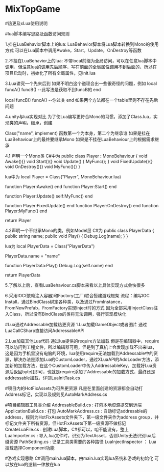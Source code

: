 # MixTopGame

#热更及xLua使用说明

#lua脚本编写思路及函数访问规则

1.挂在LuaBehavior脚本上的lua:
LuaBehavior脚本将Lua脚本转换到Mono的使用方式
可以在Lua脚本中调用Awake，Start，Update，OnDestroy等函数

2.不挂在LuaBehavior上的lua:
不带local前缀为全局访问，可以在任意lua脚本中调用，但注意lua的调用先后顺序，写在前面的全局属性调用不到后面的，所以在项目启动时，初始化了所有全局属性，见init.lua

3.Lua讲究一个先来后到
如果不明白这个道理会出一些很奇怪的问题，例如
local funcA() 
    funcB() --此写法是获取不到funcB的
end

local funcB() 
    funcA()  --你过关
end
如果两个方法都在一个table里则不存在先后问题

4.unity与lua实现对比
为了使Lua编写更符合Mono的习惯，添加了Class.lua，实现类的声明，继承，创建

Class("name", implement)
函数第一个为本身，第二个为继承谁
如果是挂在LuaBehaviour上的最终要继承Mono
如果是不挂在LuaBehaviour上的根据需求继承

4.1 声明一个Mono类
C#中为
public class Player : MonoBehaviour
{
    void Awake(){}
    void Start(){}
    void Update()
    {
        MyFunc();
    }
    void FixedUpdate(){}
    void OnDestroy(){}
    void MyFunc(){}
}

lua中为
local Player = Class("Player", MonoBehaviour.lua)

function Player:Awake() end
function Player:Start() end

function Player:Update()
    self:MyFunc()
end

function Player:FixedUpdate() end
function Player:OnDestroy() end
function Player:MyFunc() end

return Player

4.2声明一个不继承Mono的类，例如Model层
C#为
public class PlayerData
{
    public string name;
    public void Play()
    {
        Debug.Log(name);
    }
}

lua为
local PlayerData = Class("PlayerData")

PlayerData.name = "name"

function PlayerData:Play()
    Debug.Log(self.name)
end

return PlayerData

5.了解以上后，查看LuaBehaviour.cs脚本来看以上具体实现方式会快很多

6.采用IOC(依赖注入容器)和Factory(工厂)联合搭建游戏框架
流程：编写IOC Install，通过BindClass绑定各种类，以及通过FromInstance，FromNewPrefab，FromFactory实现Inject时的方式
因为全部采用InjectClass注入Class，所以没有BindClass的类将无法调用，强行实现模块化


#Lua通过Addressable加载热更资源
1.Lua加载GameObject或者图片
通过LuaCallCSharp直接访问AddressableAPI

2.Lua加载其他Lua代码
通过lua提供的require方法加载
但是在编辑器中，require可以访问到工程文件，所以编辑器可用，但是到了真机上会发现加载不出来lua，这是因为手机里没有电脑的环境，lua使用require无法加载到Addressable中的资源，解决办法是添加Lua的CustomLoader，通过XLuaAPI的AddLoader方法，添加新的加载方法，在这个CustomLoader中传入AddressableKey，加载好Lua资源后返回byte[]即可，也就是require添加了Addressable的加载方式，最终还是addressable加载，详见LuaInitTask.cs


#项目内的HotFixAssets为可热更资源
凡是在里面创建的资源都会自动打Address标记，实现以及规则见AutoMarkAddress.cs

#项目编辑器工具类介绍
AddresableBuild.cs : 打包本地资源提交到远端
ApplicationBuild.cs : 打包
AutoMarkAddress.cs : 自动标记addresable的address，规则为HotFixAssets文件夹下，第一级文件夹作为address group，并标记文件夹下所有资源，但HotFixAssets下第一级资源不做标记
CreateLuaFile.cs : 创建Lua脚本，C#都可以，咱不能没有，整上
LuaImporter.cs : 导入.lua文件时，识别为TextAsset，否则Unity无法识别lua后缀资源
PathSetting.cs : 记录工具类需要的各种路径
LuaInjectInspector ： Lua挂载选择Component功能

#游戏实现思路
C#调用main.lua脚本，由main.lua实现lua系统和游戏的初始化
可以放在lua的逻辑一律放在lua
